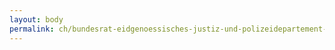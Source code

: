 ```yaml
---
layout: body
permalink: ch/bundesrat-eidgenoessisches-justiz-und-polizeidepartement-bundesamt-fuer-migration-direktion-asyl-evz-und-dublin-evz-basel/
---
```



